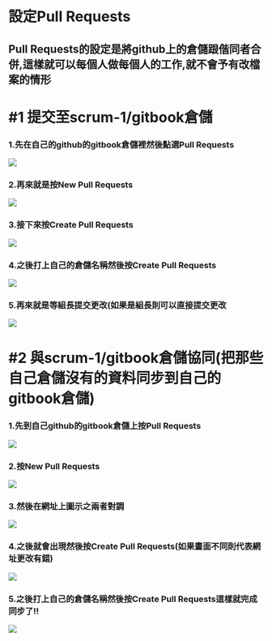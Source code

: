 # 設定Pull Requests

## Pull Requests的設定是將github上的倉儲跟偕同者合併,這樣就可以每個人做每個人的工作,就不會予有改檔案的情形

# \#1 提交至scrum-1/gitbook倉儲

###     1.先在自己的github的gitbook倉儲裡然後點選Pull Requests

![](/assets/1111.png)

###     2.再來就是按New Pull Requests

![](/assets/2221222.png)

###     3.接下來按Create Pull Requests

![](/assets/33333.png)

###     4.之後打上自己的倉儲名稱然後按Create Pull Requests

![](/assets/4444444444.png)

###     5.再來就是等組長提交更改\(如果是組長則可以直接提交更改

![](/assets/555.png)

# \#2 與scrum-1/gitbook倉儲協同\(把那些自己倉儲沒有的資料同步到自己的gitbook倉儲\)

###     1.先到自己github的gitbook倉儲上按Pull Requests

![](/assets/12212.png)

###     2.按New Pull Requests

![](/assets/1414.png)

###    3.然後在網址上圖示之兩者對調

![](/assets/6666.png)

###     4.之後就會出現然後按Create Pull Requests\(如果畫面不同則代表網址更改有錯\)

![](/assets/88888.png)

###      5.之後打上自己的倉儲名稱然後按Create Pull Requests這樣就完成同步了!!

![](/assets/9999.png)



